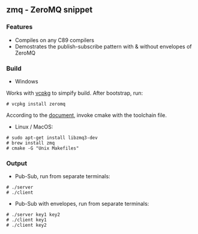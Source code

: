 ## zmq - ZeroMQ snippet

### Features
- Compiles on any C89 compilers
- Demostrates the publish-subscribe pattern with & without envelopes of ZeroMQ

### Build

- Windows

Works with [vcpkg](https://github.com/Microsoft/vcpkg) to simpify build. After bootstrap, run:
```
# vcpkg install zeromq
```
According to the [document](https://github.com/Microsoft/vcpkg/blob/master/docs/users/integration.md), invoke cmake with the toolchain file.

- Linux / MacOS: 
```
# sudo apt-get install libzmq3-dev
# brew install zmq
# cmake -G "Unix Makefiles"
```

### Output

- Pub-Sub, run from separate terminals:
```
# ./server
# ./client
```

- Pub-Sub with envelopes, run from separate terminals:
```
# ./server key1 key2
# ./client key1
# ./client key2
```
